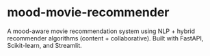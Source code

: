 # mood-movie-recommender
A mood-aware movie recommendation system using NLP + hybrid recommender algorithms (content + collaborative). Built with FastAPI, Scikit-learn, and Streamlit.
